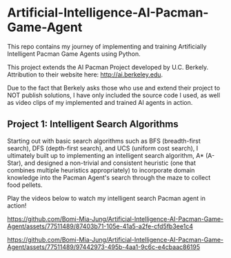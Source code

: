 # Artificial-Intelligence-AI-Pacman-Game-Agent
This repo contains my journey of implementing and training Artificially Intelligent Pacman Game Agents using Python. 

This project extends the AI Pacman Project developed by U.C. Berkely. 
Attribution to their website here: http://ai.berkeley.edu.

Due to the fact that Berkely asks those who use and extend their project to NOT publish solutions, 
I have only included the source code I used, as well as video clips of my implemented and trained AI agents in action.

## Project 1: Intelligent Search Algorithms
Starting out with basic search algorithms such as BFS (breadth-first search), DFS (depth-first search), and UCS (uniform cost search), 
I ultimately built up to implementing an intelligent search algorithm, A* (A-Star), and designed a non-trivial and consistent heuristic 
(one that combines multiple heuristics appropriately) to incorporate domain knowledge into the Pacman Agent's search through the maze to collect food pellets.

Play the videos below to watch my intelligent search Pacman agent in action!

https://github.com/Bomi-Mia-Jung/Artificial-Intelligence-AI-Pacman-Game-Agent/assets/77511489/87403b71-105e-41a5-a2fe-cfd5fb3ee1c4

https://github.com/Bomi-Mia-Jung/Artificial-Intelligence-AI-Pacman-Game-Agent/assets/77511489/97442973-495b-4aa1-9c6c-e4cbaac86195


